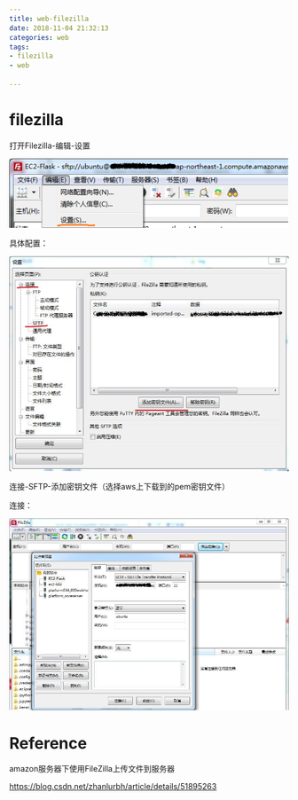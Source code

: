 ```yaml
---
title: web-filezilla
date: 2018-11-04 21:32:13
categories: web
tags:
- filezilla
- web

---
```


# filezilla

打开Filezilla-编辑-设置

![](web-filezilla\setting.png)

具体配置：

![](web-filezilla\a.jpg)

连接-SFTP-添加密钥文件（选择aws上下载到的pem密钥文件）

连接：

![](web-filezilla\connect.jpg)

# Reference

amazon服务器下使用FileZilla上传文件到服务器

https://blog.csdn.net/zhanlurbh/article/details/51895263